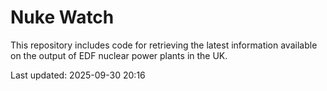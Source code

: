 # Nuke Watch

This repository includes code for retrieving the latest information available on the output of EDF nuclear power plants in the UK.

Last updated: 2025-09-30 20:16